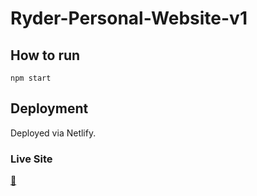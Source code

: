 # Ryder-Personal-Website-v1

## How to run

```
npm start
```

## Deployment

Deployed via Netlify.

### Live Site

[🔗](ryderhe.ca)